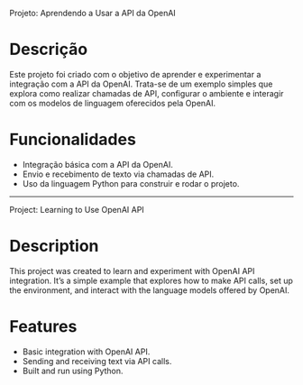Projeto: Aprendendo a Usar a API da OpenAI

# Descrição
Este projeto foi criado com o objetivo de aprender e experimentar a integração com a API da OpenAI. Trata-se de um exemplo simples que explora como realizar chamadas de API, configurar o ambiente e interagir com os modelos de linguagem oferecidos pela OpenAI.

# Funcionalidades
- Integração básica com a API da OpenAI.
- Envio e recebimento de texto via chamadas de API.
- Uso da linguagem Python para construir e rodar o projeto.
________________________

Project: Learning to Use OpenAI API

# Description
This project was created to learn and experiment with OpenAI API integration. It’s a simple example that explores how to make API calls, set up the environment, and interact with the language models offered by OpenAI.

# Features
- Basic integration with OpenAI API.
- Sending and receiving text via API calls.
- Built and run using Python.